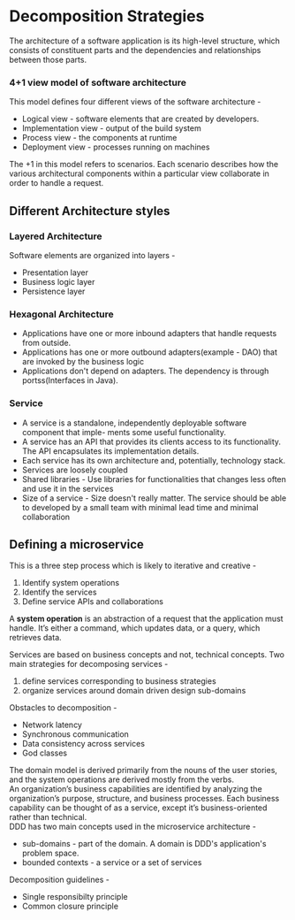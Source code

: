 # Decomposition Strategies

The architecture of a software application is its high-level structure, which consists of constituent parts and the dependencies and relationships between those parts. 

### 4+1 view model of software architecture
This model defines four different views of the software architecture -
- Logical view - software elements that are created by developers.
- Implementation view - output of the build system
- Process view - the components at runtime
- Deployment view - processes running on machines

The +1 in this model refers to scenarios. Each scenario describes how the various architectural components within a particular view collaborate in order to handle a request.

## Different Architecture styles 
### Layered Architecture<br>
Software elements are organized into layers -
- Presentation layer
- Business logic layer
- Persistence layer

### Hexagonal Architecture
- Applications have one or more inbound adapters that handle requests from outside.
- Applications has one or more outbound adapters(example - DAO) that are invoked by the business logic
- Applications don't depend on adapters. The dependency is through portss(Interfaces in Java).

### Service
- A service is a standalone, independently deployable software component that imple- ments some useful functionality. 
- A service has an API that provides its clients access to its functionality. The API encapsulates its implementation details.
- Each service has its own architecture and, potentially, technology stack. 
- Services are loosely coupled
- Shared libraries - Use libraries for functionalities that changes less often and use it in the services
- Size of a service - Size doesn't really matter. The service should be able to developed by a small team with minimal lead time and minimal collaboration


## Defining a microservice

This is a three step process which is likely to iterative and creative -
1. Identify system operations
2. Identify the services
3. Define service APIs and collaborations

A **system operation** is an abstraction of a request that the application must handle. It’s either a command, which updates data, or a query, which retrieves data. <br>

Services are based on business concepts and not, technical concepts. Two main strategies for decomposing services -
1. define services corresponding to business strategies
2. organize services around domain driven design sub-domains

Obstacles to decomposition -
- Network latency
- Synchronous communication
- Data consistency across services
- God classes

The domain model is derived primarily from the nouns of the user stories, and the system operations are derived mostly from the verbs. <br>
An organization’s business capabilities are identified by analyzing the organization’s purpose, structure, and business processes. Each business capability can be thought of as a service, except it’s business-oriented rather than technical.<br>
DDD has two main concepts used in the microservice architecture -
- sub-domains - part of the domain. A domain is DDD's application's problem space.
- bounded contexts - a service or a set of services

Decomposition guidelines -
- Single responsibilty principle
- Common closure principle









